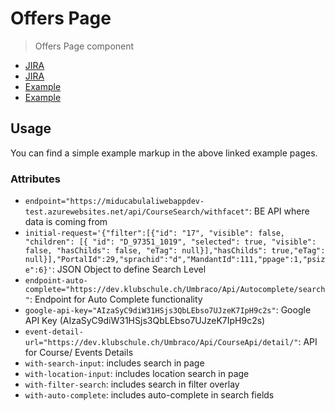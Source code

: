 # Offers Page

> Offers Page component

- [JIRA](https://jira.migros.net/browse/MIDUWEB-166)
- [JIRA](https://jira.migros.net/browse/MIDUWEB-516)
- [Example](../../pages/Angebotsliste-Suchergebnis.html)
- [Example](../../pages/Veranstaltungsliste-Suchergebnis.html)

## Usage

You can find a simple example markup in the above linked example pages. 

### Attributes

- `endpoint="https://miducabulaliwebappdev-test.azurewebsites.net/api/CourseSearch/withfacet"`: BE API where data is coming from
- `initial-request='{"filter":[{"id": "17", "visible": false, "children": [{ "id": "D_97351_1019", "selected": true, "visible": false, "hasChilds": false, "eTag": null}],"hasChilds": true,"eTag": null}],"PortalId":29,"sprachid":"d","MandantId":111,"ppage":1,"psize":6}'`: JSON Object to define Search Level
- `endpoint-auto-complete="https://dev.klubschule.ch/Umbraco/Api/Autocomplete/search"`: Endpoint for Auto Complete functionality
- `google-api-key="AIzaSyC9diW31HSjs3QbLEbso7UJzeK7IpH9c2s"`: Google API Key (AIzaSyC9diW31HSjs3QbLEbso7UJzeK7IpH9c2s)
- `event-detail-url="https://dev.klubschule.ch/Umbraco/Api/CourseApi/detail/"`: API for Course/ Events Details
- `with-search-input`: includes search in page
- `with-location-input`: includes location search in page
- `with-filter-search`: includes search in filter overlay
- `with-auto-complete`: includes auto-complete in search fields

